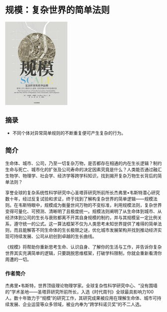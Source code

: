 # 规模：复杂世界的简单法则

<img style="width: 200px;" src="./images/cover.jpg" alt="规模" />

## 摘录

- 不同个体对异常简单规则的不断重复便可产生复杂的行为。

## 简介

生命体、城市、公司，乃至一切复杂万物，是否都存在相通的内在生长逻辑？制约生命与死亡、城市化的扩张及公司寿命的决定因素究竟是什么？人类能否通过融汇生物学、物理学、社会学、经济学等跨学科知识，找到揭开复杂万物生长背后的简单法则？

享誉全球的复杂系统性科学研究中心圣塔菲研究所前所长杰弗里•韦斯特潜心研究数十年，经过反复试验和求证，终于找到了解构复杂世界的简单逻辑——规模法则。在韦斯特眼中，规模成为衡量世间万物的不变标准，利用规模法则，复杂世界变得可量化、可预测、清晰明了且极度统一。规模法则阐明了从生命体到城市、从经济体到公司的生长与衰败都离不开其自身规模的制约，并与其规模呈一定比例关系，遵守统一的公式。这一算法框架不仅为人类思考未知世界提供了难得的简单法则，而且能解答不同生命体的生长极限之谜，优化城市发展架构并找到推动经济实现可持续发展、公司从初创到卓越的生长曲线。

《规模》将帮助你重新思考生命、认识自身、了解你的生活与工作，并告诉你复杂世界其实充满简单的逻辑，只要跳脱思维框架，打破学科限制，你就会重新看清你周遭的一切。

### 作者简介

杰弗里•韦斯特，世界顶级理论物理学家。全球复杂性科学研究中心、“没有围墙的”学术圣地——圣塔菲研究所前所长，入选《时代周刊》全球最具影响力100人。数十年致力于“规模”的研究工作，其研究成果被应用在理解生命体、城市可持续发展、企业运营等众多领域，被业内奉为“跨学科诺贝奖”的不二人选。
